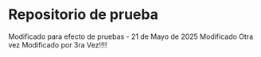 # Repositorio de prueba
Modificado para efecto de pruebas - 21 de Mayo de 2025
Modificado Otra vez
Modificado por 3ra Vez!!!!



